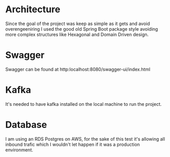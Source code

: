 # Architecture
Since the goal of the project was keep as simple as it gets and avoid 
overengeeniring I used the good old Spring Boot package style avoiding more complex
structures like Hexagonal and Domain Driven design.

# Swagger
Swagger can be found at http:localhost:8080/swagger-ui/index.html

# Kafka
It's needed to have kafka installed on the local machine to run the project.

# Database
I am using an RDS Postgres on AWS, for the sake of this test it's allowing all inbound trafic
which I wouldn't  let happen if it was a production environment.